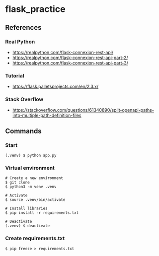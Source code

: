 # flask_practice

## References

### Real Python

- https://realpython.com/flask-connexion-rest-api/
- https://realpython.com/flask-connexion-rest-api-part-2/
- https://realpython.com/flask-connexion-rest-api-part-3/

### Tutorial

- https://flask.palletsprojects.com/en/2.3.x/

### Stack Overflow

- https://stackoverflow.com/questions/61340890/split-openapi-paths-into-multiple-path-definition-files

## Commands

### Start

```
(.venv) $ python app.py 
```

### Virtual environment

```
# Create a new environment
$ git clone 
$ python3 -m venv .venv

# Activate
$ source .venv/bin/activate

# Install libraries
$ pip install -r requirements.txt

# Deactivate
(.venv) $ deactivate
```

### Create requirements.txt

```
$ pip freeze > requirements.txt  
```
